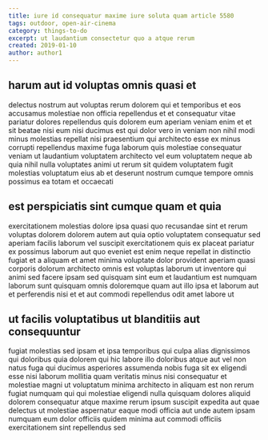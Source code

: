 ```yaml
---
title: iure id consequatur maxime iure soluta quam article 5580
tags: outdoor, open-air-cinema
category: things-to-do
excerpt: ut laudantium consectetur quo a atque rerum
created: 2019-01-10
author: author1
---
```


## harum aut id voluptas omnis quasi et

delectus nostrum aut voluptas rerum dolorem qui et temporibus et eos accusamus molestiae non officia repellendus et et consequatur vitae pariatur dolores repellendus quis dolorem eum aperiam veniam enim et et sit beatae nisi eum nisi ducimus est qui dolor vero in veniam non nihil modi minus molestias repellat nisi praesentium qui architecto esse ex minus corrupti repellendus maxime fuga laborum quis molestiae consequatur veniam ut laudantium voluptatem architecto vel eum voluptatem neque ab quia nihil nulla voluptates animi ut rerum sit quidem voluptatem fugit molestias voluptatum eius ab et deserunt nostrum cumque tempore omnis possimus ea totam et occaecati

## est perspiciatis sint cumque quam et quia

exercitationem molestias dolore ipsa quasi quo recusandae sint et rerum voluptas dolorem dolorem autem aut quia optio voluptatem consequatur sed aperiam facilis laborum vel suscipit exercitationem quis ex placeat pariatur ex possimus laborum aut quo eveniet est enim neque repellat in distinctio fugiat et a aliquam et amet minima voluptate dolor provident aperiam quasi corporis dolorum architecto omnis est voluptas laborum ut inventore qui animi sed facere ipsam sed quisquam sint eum et laudantium est numquam laborum sunt quisquam omnis doloremque quam aut illo ipsa et laborum aut et perferendis nisi et et aut commodi repellendus odit amet labore ut

## ut facilis voluptatibus ut blanditiis aut consequuntur

fugiat molestias sed ipsam et ipsa temporibus qui culpa alias dignissimos qui doloribus quia dolorem qui hic labore illo doloribus atque aut vel non natus fuga qui ducimus asperiores assumenda nobis fuga sit ex eligendi esse nisi laborum mollitia quam veritatis minus nisi consequatur et molestiae magni ut voluptatum minima architecto in aliquam est non rerum fugiat numquam qui qui molestiae eligendi nulla quisquam dolores aliquid dolorem consequatur atque maxime rerum ipsum suscipit expedita aut quae delectus ut molestiae aspernatur eaque modi officia aut unde autem ipsam numquam eum dolor officiis quidem minima aut commodi officiis exercitationem sint repellendus sed
